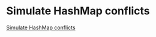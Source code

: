 # Simulate HashMap conflicts
[Simulate HashMap conflicts](https://aiwithcloud.com/2022/09/19/simulate_hashmap_conflicts/)